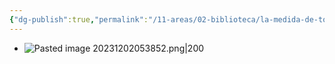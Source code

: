 ```yaml
---
{"dg-publish":true,"permalink":"/11-areas/02-biblioteca/la-medida-de-todas-las-cosas/","noteIcon":""}
---
```


- ![Pasted image 20231202053852.png|200](/img/user/11%20%C3%81reas%20%E2%9A%99/02%20Biblioteca/%F0%9F%92%BE%20Adjuntos/Pasted%20image%2020231202053852.png)
